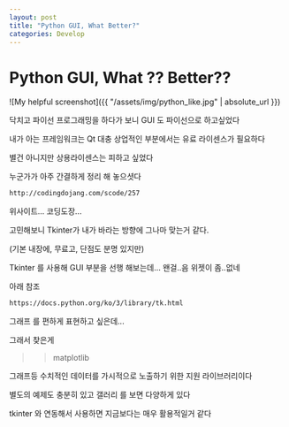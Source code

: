 ```yaml
---
layout: post
title: "Python GUI, What Better?"
categories: Develop
---
```

# Python GUI,  What ?? Better??

![My helpful screenshot]({{ "/assets/img/python_like.jpg" | absolute_url }})

닥치고 파이선 프로그래밍을 하다가 보니   GUI 도 파이선으로 하고싶었다

내가 아는 프레임워크는 Qt 대충 상업적인 부분에서는 유료 라이센스가 필요하다

별건 아니지만 상용라이센스는 피하고 싶었다


누군가가 아주 간결하게 정리 해 놓으셧다 

```sh
http://codingdojang.com/scode/257

```

위사이트... 코딩도장... 



고민해보니  Tkinter가  내가 바라는 방향에 그나마 맞는거 같다.

(기본 내장에, 무료고, 단점도 분명 있지만)

Tkinter 를 사용해 GUI 부분을 선행 해보는데... 왠걸..음 위젯이 좀..없네 

아래 참조

```sh
https://docs.python.org/ko/3/library/tk.html
```


그래프 를 편하게 표현하고 싶은데...

그래서 찾은게  

 >> matplotlib

그래프등 수치적인 데이터를 가시적으로 노출하기 위한 지원 라이브러리이다 

별도의 예제도 충분히 있고  갤러리 를 보면 다양하게 있다

tkinter 와 연동해서 사용하면 지금보다는 매우 활용적일거 같다

